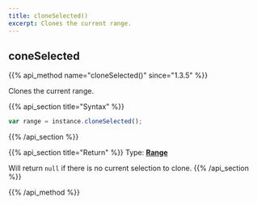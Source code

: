 ```yaml
---
title: cloneSelected()
excerpt: Clones the current range.
---
```

## coneSelected

{{% api_method name="cloneSelected()" since="1.3.5" %}}

Clones the current range.


{{% api_section title="Syntax" %}}
```js
var range = instance.cloneSelected();
```
{{% /api_section %}}


{{% api_section title="Return" %}}
Type: **[Range](/api/types/#range)**

Will return `null` if there is no current selection to clone.
{{% /api_section %}}

{{% /api_method %}}